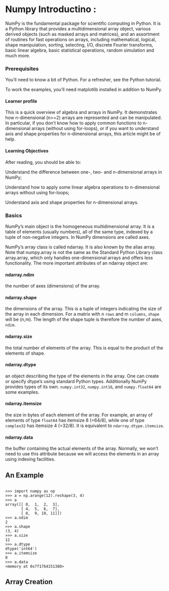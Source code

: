 # Numpy Introductino :
NumPy is the fundamental package for scientific computing in Python.
It is a Python library that provides a multidimensional array object, various derived objects (such as masked arrays and matrices),
and an assortment of routines for fast operations on arrays, including mathematical, logical, shape manipulation, sorting, selecting, 
I/O, discrete Fourier transforms, basic linear algebra, basic statistical operations, random simulation and much more.
### Prerequisites
You’ll need to know a bit of Python. For a refresher, see the Python tutorial.

To work the examples, you’ll need matplotlib installed in addition to NumPy.

#### Learner profile

This is a quick overview of algebra and arrays in NumPy. 
It demonstrates how n-dimensional (n>=2) arrays are represented and can be manipulated.
In particular, if you don’t know how to apply common functions to n-dimensional arrays (without using for-loops),
or if you want to understand axis and shape properties for n-dimensional arrays, this article might be of help.

#### Learning Objectives

After reading, you should be able to:

Understand the difference between one-, two- and n-dimensional arrays in NumPy;

Understand how to apply some linear algebra operations to n-dimensional arrays without using for-loops;

Understand axis and shape properties for n-dimensional arrays.

### Basics 
NumPy’s main object is the homogeneous multidimensional array. 
It is a table of elements (usually numbers), all of the same type, indexed by a tuple of non-negative integers. 
In NumPy dimensions are called axes.

NumPy’s array class is called ndarray. It is also known by the alias array.
Note that numpy.array is not the same as the Standard Python Library class array.array, which only handles one-dimensional arrays and offers less functionality. 
The more important attributes of an ndarray object are:

#### ndarray.ndim

the number of axes (dimensions) of the array.

#### ndarray.shape

the dimensions of the array. 
This is a tuple of integers indicating the size of the array in each dimension. 
For a matrix with n ``rows`` and m ``columns``, ``shape`` will be (n,m). The length of the shape tuple is therefore the number of axes, ``ndim``.

#### ndarray.size

the total number of elements of the array. This is equal to the product of the elements of shape.

#### ndarray.dtype

an object describing the type of the elements in the array. 
One can create or specify dtype’s using standard Python types.
Additionally NumPy provides types of its own. ``numpy.int32``, ``numpy.int16``, and ``numpy.float64`` are some examples.

#### ndarray.itemsize

the size in bytes of each element of the array. 
For example, an array of elements of type ``float64`` has itemsize 8 (=64/8), while one of type ``complex32`` has itemsize 4 (=32/8). 
It is equivalent to ``ndarray.dtype.itemsize``.

#### ndarray.data
the buffer containing the actual elements of the array.
Normally, we won’t need to use this attribute because we will access the elements in an array using indexing facilities.

## An Example

```

>>> import numpy as np
>>> a = np.arange(12).reshape(3, 4)
>>> a
array([[ 0,  1,  2,  3],
       [ 4,  5,  6,  7],
       [ 8,  9, 10, 11]])
>>> a.ndim
2
>>> a.shape
(3, 4)
>>> a.size
12
>>> a.dtype
dtype('int64')
>>> a.itemsize
8
>>> a.data
<memory at 0x7f1764151380> 

```
## Array Creation
